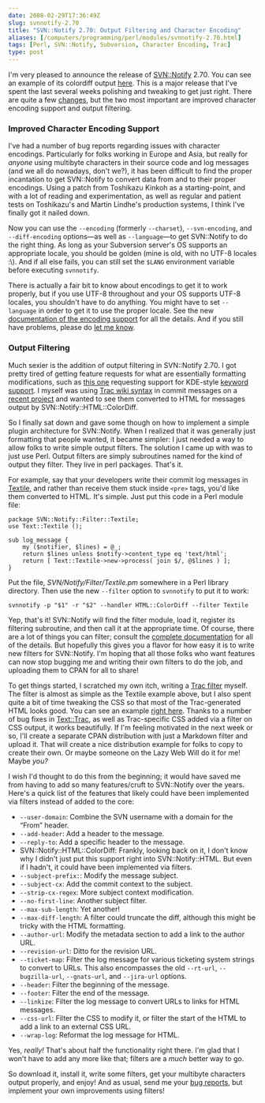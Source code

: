 ```yaml
--- 
date: 2008-02-29T17:36:49Z
slug: svnnotify-2.70
title: "SVN::Notify 2.70: Output Filtering and Character Encoding"
aliases: [/computers/programming/perl/modules/svnnotify-2.70.html]
tags: [Perl, SVN::Notify, Subversion, Character Encoding, Trac]
type: post
---
```


I'm very pleased to announce the release of [SVN::Notify] 2.70. You can see an
example of its colordiff output [here]. This is a major release that I've spent
the last several weeks polishing and tweaking to get just right. There are quite
a few [changes], but the two most important are improved character encoding
support and output filtering.

### Improved Character Encoding Support

I've had a number of bug reports regarding issues with character encodings.
Particularly for folks working in Europe and Asia, but really for *anyone* using
multibyte characters in their source code and log messages (and we all do
nowadays, don't we?), it has been difficult to find the proper incantation to
get SVN::Notify to convert data from and to their proper encodings. Using a
patch from Toshikazu Kinkoh as a starting-point, and with a lot of reading and
experimentation, as well as regular and patient tests on Toshikazu's and Martin
Lindhe's production systems, I think I've finally got it nailed down.

Now you can use the `--encoding` (formerly `--charset`), `--svn-encoding`, and
`--diff-encoding` options—as well as `--language`—to get SVN::Notify to do the
right thing. As long as your Subversion server's OS supports an appropriate
locale, you should be golden (mine is old, with no UTF-8 locales :\\). And if
all else fails, you can still set the `$LANG` environment variable before
executing `svnnotify`.

There is actually a fair bit to know about encodings to get it to work properly,
but if you use UTF-8 throughout and your OS supports UTF-8 locales, you
shouldn't have to do anything. You might have to set `--language` in order to
get it to use the proper locale. See the new [documentation of the encoding
support] for all the details. And if you still have problems, please do [let me
know].

### Output Filtering

Much sexier is the addition of output filtering in SVN::Notify 2.70. I got
pretty tired of getting feature requests for what are essentially formatting
modifications, such as [this one] requesting support for KDE-style [keyword
support]. I myself was using [Trac wiki syntax] in commit messages on a [recent
project] and wanted to see them converted to HTML for messages output by
SVN::Notify::HTML::ColorDiff.

So I finally sat down and gave some though on how to implement a simple plugin
architecture for SVN::Notify. When I realized that it was generally just
formatting that people wanted, it became simpler: I just needed a way to allow
folks to write simple output filters. The solution I came up with was to just
use Perl. Output filters are simply subroutines named for the kind of output
they filter. They live in perl packages. That's it.

For example, say that your developers write their commit log messages in
[Textile], and rather than receive them stuck inside `<pre>` tags, you'd like
them converted to HTML. It's simple. Just put this code in a Perl module file:

    package SVN::Notify::Filter::Textile;
    use Text::Textile ();

    sub log_message {
        my ($notifier, $lines) = @_;
        return $lines unless $notify->content_type eq 'text/html';
        return [ Text::Textile->new->process( join $/, @$lines ) ];
    }

Put the file, *SVN/Notify/Filter/Textile.pm* somewhere in a Perl library
directory. Then use the new `--filter` option to `svnnotify` to put it to work:

    svnnotify -p "$1" -r "$2" --handler HTML::ColorDiff --filter Textile

Yep, that's it! SVN::Notify will find the filter module, load it, register its
filtering subroutine, and then call it at the appropriate time. Of course, there
are a lot of things you can filter; consult the [complete documentation] for all
of the details. But hopefully this gives you a flavor for how easy it is to
write new filters for SVN::Notify. I'm hoping that all those folks who want
features can now stop bugging me and writing their own filters to do the job,
and uploading them to CPAN for all to share!

To get things started, I scratched my own itch, writing a [Trac filter] myself.
The filter is almost as simple as the Textile example above, but I also spent
quite a bit of time tweaking the CSS so that most of the Trac-generated HTML
looks good. You can see an example [right here]. Thanks to a number of bug fixes
in [Text::Trac], as well as Trac-specific CSS added via a filter on CSS output,
it works beautifully. If I'm feeling motivated in the next week or so, I'll
create a separate CPAN distribution with just a Markdown filter and upload it.
That will create a nice distribution example for folks to copy to create their
own. Or maybe someone on the Lazy Web Will do it for me! Maybe *you?*

I wish I'd thought to do this from the beginning; it would have saved me from
having to add so many features/cruft to SVN::Notify over the years. Here's a
quick list of the features that likely could have been implemented via filters
instead of added to the core:

-   `--user-domain`: Combine the SVN username with a domain for the “From”
    header.
-   `--add-header`: Add a header to the message.
-   `--reply-to`: Add a specific header to the message.
-   SVN::Notify::HTML::ColorDiff: Frankly, looking back on it, I don't know why
    I didn't just put this support right into SVN::Notify::HTML. But even if I
    hadn't, it could have been implemented via filters.
-   `--subject-prefix:`: Modify the message subject.
-   `--subject-cx`: Add the commit context to the subject.
-   `--strip-cx-regex`: More subject context modification.
-   `--no-first-line`: Another subject filter.
-   `--max-sub-length`: Yet another!
-   `--max-diff-length`: A filter could truncate the diff, although this might
    be tricky with the HTML formatting.
-   `--author-url`: Modify the metadata section to add a link to the author URL.
-   `--revision-url`: Ditto for the revision URL.
-   `--ticket-map`: Filter the log message for various ticketing system strings
    to convert to URLs. This also encompasses the old `--rt-url`,
    `--bugzilla-url`, `--gnats-url`, and `--jira-url` options.
-   `--header`: Filter the beginning of the message.
-   `--footer`: Filter the end of the message.
-   `--linkize`: Filter the log message to convert URLs to links for HTML
    messages.
-   `--css-url`: Filter the CSS to modify it, or filter the start of the HTML to
    add a link to an external CSS URL.
-   `--wrap-log`: Reformat the log message for HTML.

Yes, *really!* That's about half the functionality right there. I'm glad that I
won't have to add any more like that; filters are a *much* better way to go.

So download it, install it, write some filters, get your multibyte characters
output properly, and enjoy! And as usual, send me your [bug reports][let me
know], but implement your own improvements using filters!

  [SVN::Notify]: http://search.cpan.org/dist/SVN-Notify/ "SVN::Notify on CPAN"
  [here]: /code/svnnotify/svnnotify-2.70_colordiff_example.html
    "Example output from SVN::Notify::HTML::ColorDiff 2.70"
  [changes]: http://search.cpan.org/src/DWHEELER/SVN-Notify-2.70/Changes
    "SVN::Notify Changes"
  [documentation of the encoding support]: http://search.cpan.org/dist/SVN-Notify/lib/SVN/Notify.pm#Character_Encoding_Support
    "Character Encoding Support in SVN::Notify"
  [let me know]: https://rt.cpan.org/Ticket/Create.html?Queue=SVN-Notify
    "Open a Ticket for SVN::Notify"
  [this one]: https://rt.cpan.org/Ticket/Display.html?id=26944
    "SVN::Notify feature request for KDE keywords support"
  [keyword support]: http://techbase.kde.org/Policies/SVN_Commit_Policy#Special_keywords_in_SVN_log_messages
    "KDE TechBase: Special keywords in SVN log messages"
  [Trac wiki syntax]: http://trac.edgewall.org/wiki/WikiFormatting
    "Trac Wiki Formatting Syntax"
  [recent project]: http://iwantsandy.com/
    "Sandy: Your virtual personal assistant"
  [Textile]: http://www.textism.com/tools/textile/ "Textile"
  [complete documentation]: http://search.cpan.org/dist/SVN-Notify/lib/SVN/Notify/Filter.pm
    "SVN::Notify Output Filtering Documentation"
  [Trac filter]: http://search.cpan.org/dist/SVN-Notify/lib/SVN/Notify/Filter/Trac.pm
    "SVN::Notify::Filter::Trac Documentation"
  [right here]: /computers/programming/perl/modules/svnnotify-2.70_trac_example.html
    "Example output from SVN::Notify 2.70 and modified by the Trac filter"
  [Text::Trac]: http://search.cpan.org/dist/Text-Trac/
